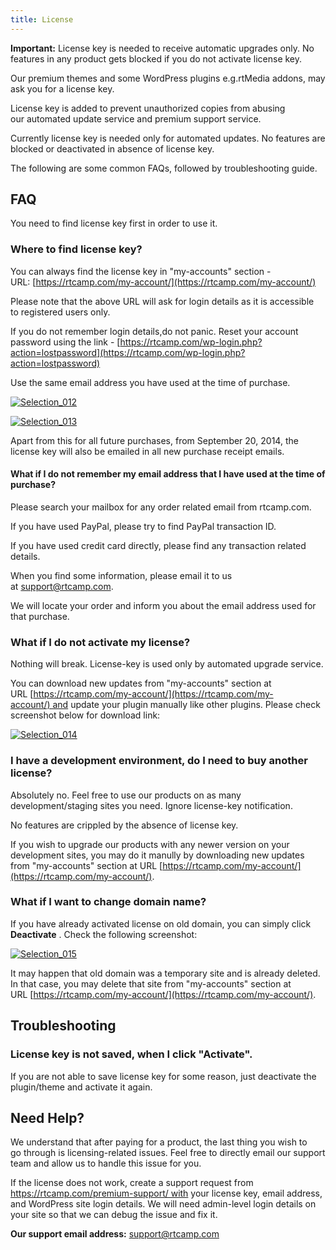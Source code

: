 ```yaml
---
title: License
---
```


**Important:** License key is needed to receive automatic upgrades only. No features in any product gets blocked if you do not activate license key.


Our premium themes and some WordPress plugins e.g.rtMedia addons, may ask you for a license key.

License key is added to prevent unauthorized copies from abusing our automated update service and premium support service.

Currently license key is needed only for automated updates. No features are blocked or deactivated in absence of license key.

The following are some common FAQs, followed by troubleshooting guide.


## FAQ


You need to find license key first in order to use it.


### Where to find license key?


You can always find the license key in "my-accounts" section - URL: [https://rtcamp.com/my-account/](https://rtcamp.com/my-account/)

Please note that the above URL will ask for login details as it is accessible to registered users only.

If you do not remember login details,do not panic. Reset your account password using the link - [https://rtcamp.com/wp-login.php?action=lostpassword](https://rtcamp.com/wp-login.php?action=lostpassword)

Use the same email address you have used at the time of purchase.



[![Selection_012](http://docs.rtcamp.com/wp-content/uploads/2014/09/Selection_012-1024x241.png)](http://docs.rtcamp.com/wp-content/uploads/2014/09/Selection_012.png)

[![Selection_013](http://docs.rtcamp.com/wp-content/uploads/2014/09/Selection_013.png)](http://docs.rtcamp.com/wp-content/uploads/2014/09/Selection_013.png)

Apart from this for all future purchases, from September 20, 2014, the license key will also be emailed in all new purchase receipt emails.


#### What if I do not remember my email address that I have used at the time of purchase?


Please search your mailbox for any order related email from rtcamp.com.

If you have used PayPal, please try to find PayPal transaction ID.

If you have used credit card directly, please find any transaction related details.

When you find some information, please email it to us at [support@rtcamp.com](mailto:support@rtcamp.com).

We will locate your order and inform you about the email address used for that purchase.


### What if I do not activate my license?


Nothing will break. License-key is used only by automated upgrade service.

You can download new updates from "my-accounts" section at URL [https://rtcamp.com/my-account/](https://rtcamp.com/my-account/) and update your plugin manually like other plugins. Please check screenshot below for download link:

[![Selection_014](http://docs.rtcamp.com/wp-content/uploads/2014/09/Selection_014-1024x224.png)](http://docs.rtcamp.com/wp-content/uploads/2014/09/Selection_014.png)




### I have a development environment, do I need to buy another license?


Absolutely no. Feel free to use our products on as many development/staging sites you need. Ignore license-key notification.

No features are crippled by the absence of license key.

If you wish to upgrade our products with any newer version on your development sites, you may do it manully by downloading new updates from "my-accounts" section at URL [https://rtcamp.com/my-account/](https://rtcamp.com/my-account/).


### What if I want to change domain name?


If you have already activated license on old domain, you can simply click **Deactivate** . Check the following screenshot:

[![Selection_015](http://docs.rtcamp.com/wp-content/uploads/2014/09/Selection_015.png)](http://docs.rtcamp.com/wp-content/uploads/2014/09/Selection_015.png)



It may happen that old domain was a temporary site and is already deleted. In that case, you may delete that site from "my-accounts" section at URL [https://rtcamp.com/my-account/](https://rtcamp.com/my-account/).




## Troubleshooting




### License key is not saved, when I click "Activate".


If you are not able to save license key for some reason, just deactivate the plugin/theme and activate it again.






## Need Help?


We understand that after paying for a product, the last thing you wish to go through is licensing-related issues. Feel free to directly email our support team and allow us to handle this issue for you.

If the license does not work, create a support request from https://rtcamp.com/premium-support/ with your license key, email address, and WordPress site login details. We will need admin-level login details on your site so that we can debug the issue and fix it.

**Our support email address:** [support@rtcamp.com](mailto:support@rtcamp.com)
